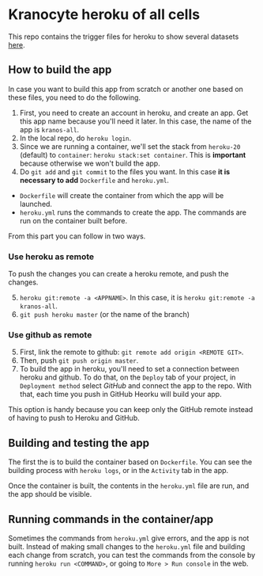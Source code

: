 # Kranocyte heroku of all cells
This repo contains the trigger files for heroku to show several datasets [here](https://kranos-all.herokuapp.com/).

## How to build the app
In case you want to build this app from scratch or another one based on these files, you need to do the following.

1. First, you need to create an account in heroku, and create an app. Get this app name because you'll need it later. In this case, the name of the app is `kranos-all`.
2. In the local repo, do `heroku login`.
3. Since we are running a container, we'll set the stack from `heroku-20` (default) to `container`: `heroku stack:set container`. This is **important** because otherwise we won't build the app.
4. Do `git add` and `git commit` to the files you want. In this case **it is necessary to add** `Dockerfile` and `heroku.yml`.
  * `Dockerfile` will create the container from which the app will be launched.
  * `heroku.yml` runs the commands to create the app. The commands are run on the container built before. 

From this part you can follow in two ways.

### Use heroku as remote
To push the changes you can create a heroku remote, and push the changes.

5. `heroku git:remote -a <APPNAME>`. In this case, it is `heroku git:remote -a kranos-all`.
6. `git push heroku master` (or the name of the branch)

### Use github as remote
5. First, link the remote to github: `git remote add origin <REMOTE GIT>`.
6. Then, push `git push origin master`.
7. To build the app in heroku, you'll need to set a connection between heroku and github. To do that, on the `Deploy` tab of your project, in `Deployment method` select *GitHub* and connect the app to the repo. With that, each time you push in GitHub Heorku will build your app.

This option is handy because you can keep only the GitHub remote instead of having to push to Heroku and GitHub.

## Building and testing the app
The first the is to build the container based on `Dockerfile`. You can see the building process with `heroku logs`, or in the `Activity` tab in the app.

Once the container is built, the contents in the `heroku.yml` file are run, and the app should be visible. 

## Running commands in the container/app
Sometimes the commands from `heroku.yml` give errors, and the app is not built. Instead of making small changes to the `heroku.yml` file and building each change from scratch, you can test the commands from the console by running `heroku run <COMMAND>`, or going to `More > Run console` in the web.
